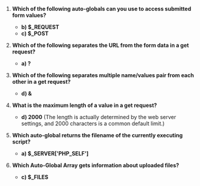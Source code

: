 
1. **Which of the following auto-globals can you use to access submitted form values?**
   - **b) $_REQUEST**
   - **c) $_POST**

2. **Which of the following separates the URL from the form data in a get request?**
   - **a) ?**

3. **Which of the following separates multiple name/values pair from each other in a get request?**
   - **d) &**

4. **What is the maximum length of a value in a get request?**
   - **d) 2000** (The length is actually determined by the web server settings, and 2000 characters is a common default limit.)

5. **Which auto-global returns the filename of the currently executing script?**
   - **a) $_SERVER['PHP_SELF']**

6. **Which Auto-Global Array gets information about uploaded files?**
   - **c) $_FILES**
